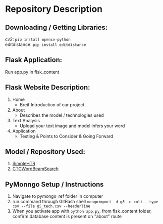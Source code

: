 
# Repository Description 

## Downloading / Getting Libraries:
cv2:
`pip install opencv-python`  
editdistance:
`pip install editdistance`

## Flask Application:
Run app.py in flsk_content

## Flask Website Description:
1. Home
    - Breif Introduction of our project
2. About
    - Describes the model / technologies used
3. Text Analysis
    - Upload your text image and model infers your word
4. Application
    - Testing & Points to Consider & Going Forward

## Model / Repository Used:
1. [SimpleHTR](https://github.com/githubharald/SimpleHTR) 
2. [CTCWordBeamSearch](https://github.com/githubharald/CTCWordBeamSearch)

## PyMonngo Setup / Instructions 
1. Navigate to pymongo_ref folder in computer
2. run command through GitBash shell
`mongoimport -d g5 -c colt --type csv --file g5_tech.csv --headerline`
3. When you activate app with `python app.py`, from flsk_content folder, confirm database content is present on "about" route